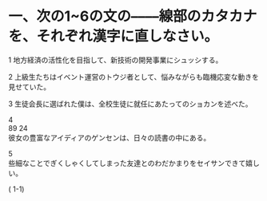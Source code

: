 # 一、次の1\~6の文の––––線部のカタカナを、それぞれ漢字に直しなさい。

1 地方経済の活性化を目指して、新技術の開発事業にシュッシする。

2 上級生たちはイベント運営のトウジ者として、悩みながらも臨機応変な動きを見せていた。

3 生徒会長に選ばれた僕は、全校生徒に就任にあたってのショカンを述べた。

4<br>89 24<br>彼女の豊富なアイディアのゲンセンは、日々の読書の中にある。

5<br>些細なことでぎくしゃくしてしまった友達とのわだかまりをセイサンできて嬉しい。

\( 1\-1\)
